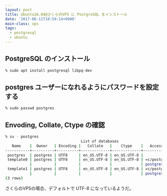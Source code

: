 ```yaml
---
layout: post
title: Ubuntu16.04@さくらのVPS に PostgreSQL をインストール
date: '2017-06-11T10:59:14+0900'
main-class: vps
tags:
  - postgresql
  - ubuntu
---
```


## PostgreSQL のインストール

```bash
% sudo apt install postgresql libpq-dev
```

## postgres ユーザーになれるようにパスワードを設定する

```bash
% sudo passwd postgres
```

## Envoding, Collate, Ctype の確認

```bash
% su - postgres
                                  List of databases
   Name    |  Owner   | Encoding |   Collate   |    Ctype    |   Access privileges
-----------+----------+----------+-------------+-------------+-----------------------
 postgres  | postgres | UTF8     | en_US.UTF-8 | en_US.UTF-8 |
 template0 | postgres | UTF8     | en_US.UTF-8 | en_US.UTF-8 | =c/postgres          +
           |          |          |             |             | postgres=CTc/postgres
 template1 | postgres | UTF8     | en_US.UTF-8 | en_US.UTF-8 | =c/postgres          +
           |          |          |             |             | postgres=CTc/postgres
(3 rows)
```

さくらのVPSの場合、デフォルトで UTF-8 になっているようだ。
